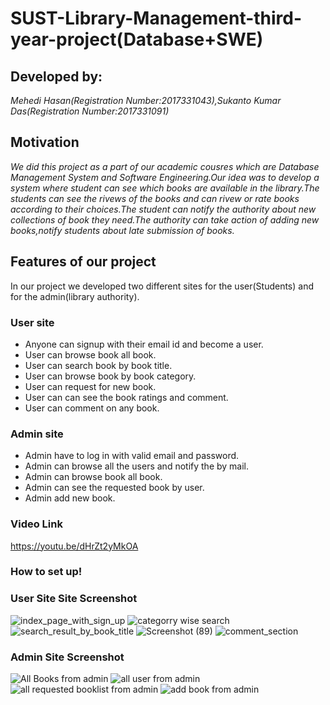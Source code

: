 # SUST-Library-Management-third-year-project(Database+SWE)
## Developed by:
*Mehedi Hasan(Registration Number:2017331043),Sukanto Kumar Das(Registration Number:2017331091)*
## Motivation
*We did this project as a part of our academic cousres which are Database Management System and Software Engineering.Our idea was to develop a system where student can see which books are available in the library.The students can see the rivews of the books and can rivew or rate books according to their choices.The student can notify the authority about new collections of book they need.The authority can take action of adding new books,notify students about late submission of books.*
## Features of our project
In our project we developed two different sites for the user(Students) and for the admin(library authority).
### User site
 - Anyone can signup with their email id and become a user.
 - User can browse book all book.
 - User can search book by book title.
 - User can browse book by book category.
 - User can request for new book.
 - User can can see the book ratings and comment.
 - User can comment on any book.
### Admin site
 - Admin have to log in with valid email and password.
 - Admin can browse all the users and notify the by mail.
 - Admin can browse book all book.
 - Admin can see the requested book by user.
 - Admin add new book.
### Video Link
https://youtu.be/dHrZt2yMkOA
### How to set up!
### User Site Site Screenshot
![index_page_with_sign_up](https://user-images.githubusercontent.com/50594937/145994759-847b1665-7ab6-40b4-acaa-868d731c0859.png)
![categorry wise search](https://user-images.githubusercontent.com/50594937/145994974-6aec0510-2882-4089-a142-cc9fe05d743d.png)
![search_result_by_book_title](https://user-images.githubusercontent.com/50594937/145994997-d75d2ca8-c649-4200-b425-b8203a8c8fb7.png)
![Screenshot (89)](https://user-images.githubusercontent.com/50594937/145995034-b818cf0b-090a-4a0b-bba5-f49a9dd969e5.png)
![comment_section](https://user-images.githubusercontent.com/50594937/145995057-52c29898-a04a-4976-b348-569f1ddf5b74.png)

### Admin Site Screenshot
![All Books from admin](https://user-images.githubusercontent.com/50594937/145993400-c97f0b1d-b0a2-4a6a-aaeb-41f03e98ddee.png)
![all user from admin](https://user-images.githubusercontent.com/50594937/145993429-fca2b8a4-f1fc-4173-84dd-8fe661bec680.png)
![all requested booklist from admin](https://user-images.githubusercontent.com/50594937/145993451-4fce31b7-2043-49e0-b3bd-a77701f47b7f.png)
![add book from admin](https://user-images.githubusercontent.com/50594937/145993464-f4b1d671-dc7e-48c3-bfc6-13cc93cca1b5.png)

